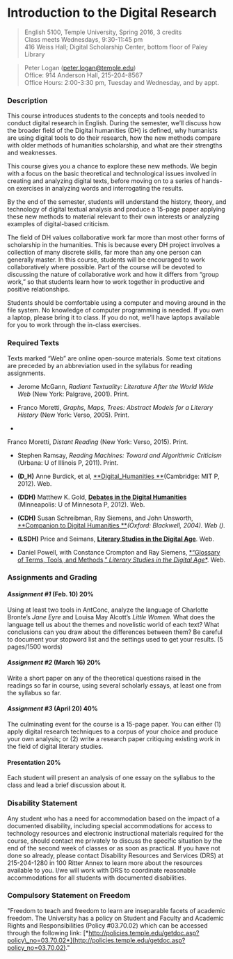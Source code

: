 Introduction to the Digital Research
====================================

> English 5100, Temple University, Spring 2016, 3 credits  
> Class meets Wednesdays, 9:30-11:45 pm  
> 416 Weiss Hall; Digital Scholarship Center, bottom floor of Paley
Library


> Peter Logan (<peter.logan@temple.edu>)  
> Office: 914 Anderson Hall, 215-204-8567  
> Office Hours: <span id="_Hlt503427994" class="anchor"></span>2:00-3:30
pm, Tuesday and Wednesday, and by appt.

### Description

This course introduces students to the concepts and tools needed to
conduct digital research in English. During the semester, we’ll discuss
how the broader field of the Digital humanities (DH) is defined, why
humanists are using digital tools to do their research, how the new
methods compare with older methods of humanities scholarship, and what
are their strengths and weaknesses.

This course gives you a chance to explore these new methods. We begin
with a focus on the basic theoretical and technological issues involved
in creating and analyzing digital texts, before moving on to a series of
hands-on exercises in analyzing words and interrogating the results.

By the end of the semester, students will understand the history,
theory, and technology of digital textual analysis and produce a 15-page
paper applying these new methods to material relevant to their own
interests or analyzing examples of digital-based criticism.

The field of DH values collaborative work far more than most other forms
of scholarship in the humanities. This is because every DH project
involves a collection of many discrete skills, far more than any one
person can generally master. In this course, students will be encouraged
to work collaboratively where possible. Part of the course will be
devoted to discussing the nature of collaborative work and how it
differs from “group work,” so that students learn how to work together
in productive and positive relationships.

Students should be comfortable using a computer and moving around in the
file system. No knowledge of computer programming is needed. If you own
a laptop, please bring it to class. If you do not, we’ll have laptops
available for you to work through the in-class exercises.

### Required Texts

Texts marked “Web” are online open-source materials. Some text citations
are preceded by an abbreviation used in the syllabus for reading
assignments.

- Jerome McGann, *Radiant Textuality: Literature After the World Wide Web*
(New York: Palgrave, 2001). Print.

- Franco Moretti, *Graphs, Maps, Trees: Abstract Models for a Literary
History* (New York: Verso, 2005). Print.
- 
Franco Moretti, *Distant Reading* (New York: Verso, 2015). Print.

- Stephen Ramsay, *Reading Machines: Toward and Algorithmic Criticism*
(Urbana: U of Illinois P, 2011). Print.

- **(D\_H)** Anne Burdick, et al, [**Digital\_Humanities
**](https://mitpress.mit.edu/sites/default/files/titles/content/9780262018470_Open_Access_Edition.pdf)(Cambridge:
MIT P, 2012). Web.

- **(DDH)** Matthew K. Gold, [**Debates in the Digital
Humanities**](http://dhdebates.gc.cuny.edu/debates) (Minneapolis: U of
Minnesota P, 2012). Web.

- **(CDH)** Susan Schreibman, Ray Siemens, and John Unsworth, [**Companion
to Digital Humanities
**](http://www.digitalhumanities.org/companion/)*(Oxford: Blackwell,
2004). Web ().*

- **(LSDH)** Price and Seimans, [**Literary Studies in the Digital
Age**](https://dlsanthology.commons.mla.org/). Web.

- Daniel Powell, with Constance Crompton and Ray Siemens, [*“Glossary of
Terms, Tools, and Methods,” *Literary Studies in the Digital
Age**](https://dlsanthology.commons.mla.org/glossary-of-terms/). Web.

### Assignments and Grading

#### *Assignment \#1* (Feb. 10) 20%

Using at least two tools in AntConc, analyze the language of Charlotte
Bronte’s *Jane Eyre* and Louisa May Alcott’s *Little Women.* What does
the language tell us about the themes and novelistic world of each text?
What conclusions can you draw about the differences between them? Be
careful to document your stopword list and the settings used to get your
results. (5 pages/1500 words)

#### *Assignment \#2* (March 16) 20%

Write a short paper on any of the theoretical questions raised in the
readings so far in course, using several scholarly essays, at least one
from the syllabus so far.

#### *Assignment \#3* (April 20) 40%

The culminating event for the course is a 15-page paper. You can either
(1) apply digital research techniques to a corpus of your choice and
produce your own analysis; or (2) write a research paper critiquing
existing work in the field of digital literary studies.

#### Presentation 20%

Each student will present an analysis of one essay on the syllabus to
the class and lead a brief discussion about it.

### Disability Statement

Any student who has a need for accommodation based on the impact of a
documented disability, including special accommodations for access to
technology resources and electronic instructional materials required for
the course, should contact me privately to discuss the specific
situation by the end of the second week of classes or as soon as
practical. If you have not done so already, please contact Disability
Resources and Services (DRS) at 215-204-1280 in 100 Ritter Annex to
learn more about the resources available to you. I/we will work with DRS
to coordinate reasonable accommodations for all students with documented
disabilities.

### Compulsory Statement on Freedom

"Freedom to teach and freedom to learn are inseparable facets of
academic freedom. The University has a policy on Student and Faculty and
Academic Rights and Responsibilities (Policy \#03.70.02) which can be
accessed through the following link:
[*http://policies.temple.edu/getdoc.asp?policy\_no=03.70.02*](http://policies.temple.edu/getdoc.asp?policy_no=03.70.02)."


